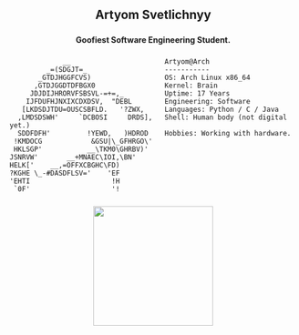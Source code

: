 <h2 align="center">Artyom Svetlichnyy</h2>

###

<h4 align="center">Goofiest Software Engineering Student.</h4>

###

```plaintext
             __                       Artyom@Arch
         _=(SDGJT=_                   -----------
       _GTDJHGGFCVS)                  OS: Arch Linux x86_64
      ,GTDJGGDTDFBGX0                 Kernel: Brain
     JDJDIJHRORVFSBSVL-=+=,_          Uptime: 17 Years
    IJFDUFHJNXIXCDXDSV,  "DEBL        Engineering: Software
   [LKDSDJTDU=OUSCSBFLD.   '?ZWX,     Languages: Python / C / Java
  ,LMDSDSWH'     `DCBOSI     DRDS],   Shell: Human body (not digital yet.)
  SDDFDFH'         !YEWD,   )HDROD    Hobbies: Working with hardware.
 !KMDOCG            &GSU|\_GFHRGO\'   
 HKLSGP'           __\TKM0\GHRBV)'    
JSNRVW'       __+MNAEC\IOI,\BN'      
HELK['    __,=OFFXCBGHC\FD)           
?KGHE \_-#DASDFLSV='    'EF           
'EHTI                    !H           
 `0F'                    '!
```
###

<div align="center">
  <img height="210" src="https://wallpapercave.com/wp/wp2990517.jpg" />
</div>
